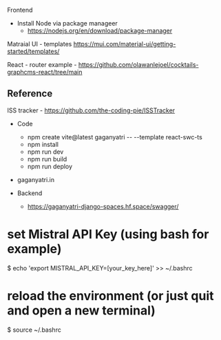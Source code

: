 Frontend

- Install Node via package manageer
  - https://nodejs.org/en/download/package-manager

  
Matraial UI - templates
https://mui.com/material-ui/getting-started/templates/

React - router example - https://github.com/olawanlejoel/cocktails-graphcms-react/tree/main

## Reference

ISS tracker - https://github.com/the-coding-pie/ISSTracker


- Code
  - npm create vite@latest gaganyatri -- --template react-swc-ts
  - npm install
  - npm run dev
  - npm run build
  - npm run deploy

- gaganyatri.in
- Backend
  - https://gaganyatri-django-spaces.hf.space/swagger/


# set Mistral API Key (using bash for example)
$ echo 'export MISTRAL_API_KEY=[your_key_here]' >> ~/.bashrc

# reload the environment (or just quit and open a new terminal)
$ source ~/.bashrc